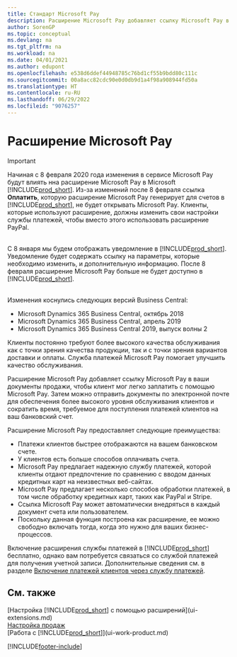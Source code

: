 ```yaml
---
title: Стандарт Microsoft Pay
description: Расширение Microsoft Pay добавляет ссылку Microsoft Pay в ваши документы продажи, чтобы клиент мог легко заплатить с помощью Microsoft Pay.
author: SorenGP
ms.topic: conceptual
ms.devlang: na
ms.tgt_pltfrm: na
ms.workload: na
ms.date: 04/01/2021
ms.author: edupont
ms.openlocfilehash: e538d6ddef44948785c76bd1cf55b9bdd80c111c
ms.sourcegitcommit: 00a8acc82cdc90e0d0db9d1a4f98a908944fd50a
ms.translationtype: HT
ms.contentlocale: ru-RU
ms.lasthandoff: 06/29/2022
ms.locfileid: "9076257"
---
```

# <a name="the-microsoft-pay-extension"></a>Расширение Microsoft Pay

> [!IMPORTANT]
> Начиная с 8 февраля 2020 года изменения в сервисе Microsoft Pay будут влиять нна расширение Microsoft Pay в Microsoft [!INCLUDE[prod_short](includes/prod_long.md)]. Из-за изменений после 8 февраля ссылка **Оплатить**, которую расширение Microsoft Pay генерирует для счетов в [!INCLUDE[prod_short](includes/prod_short.md)], не будет открывать Microsoft Pay. Клиенты, которые используют расширение, должны изменить свои настройки службы платежей, чтобы вместо этого использовать расширение PayPal.<br /></br>
>
> С 8 января мы будем отображать уведомление в [!INCLUDE[prod_short](includes/prod_short.md)]. Уведомление будет содержать ссылку на параметры, которые необходимо изменить, и дополнительную информацию. После 8 февраля расширение Microsoft Pay больше не будет доступно в [!INCLUDE[prod_short](includes/prod_short.md)].<br /></br>
>
> Изменения коснулись следующих версий Business Central:
> - Microsoft Dynamics 365 Business Central, октябрь 2018
> - Microsoft Dynamics 365 Business Central, апрель 2019
> - Microsoft Dynamics 365 Business Central 2019, выпуск волны 2

Клиенты постоянно требуют более высокого качества обслуживания как с точки зрения качества продукции, так и с точки зрения вариантов доставки и оплаты. Служба платежей Microsoft Pay помогает улучшить качество обслуживания.

Расширение Microsoft Pay добавляет ссылку Microsoft Pay в ваши документы продажи, чтобы клиент мог легко заплатить с помощью Microsoft Pay. Затем можно отправить документы по электронной почте для обеспечения более высокого уровня обслуживания клиентов и сократить время, требуемое для поступления платежей клиентов на ваш банковский счет.

Расширение Microsoft Pay предоставляет следующие преимущества:
- Платежи клиентов быстрее отображаются на вашем банковском счете.
- У клиентов есть больше способов оплачивать счета.
- Microsoft Pay предлагает надежную службу платежей, которой клиенты отдают предпочтение по сравнению с вводом данных кредитных карт на неизвестных веб-сайтах.
- Microsoft Pay предлагает несколько способов обработки платежей, в том числе обработку кредитных карт, таких как PayPal и Stripe.
- Ссылка Microsoft Pay может автоматически внедряться в каждый документ счета или пользователем.
- Поскольку данная функция построена как расширение, ее можно свободно включать тогда, когда это нужно для ваших бизнес-процессов.

Включение расширения службы платежей в [!INCLUDE[prod_short](includes/prod_short.md)] бесплатно, однако вам потребуется связаться со службой платежей для получения учетной записи. Дополнительные сведения см. в разделе [Включение платежей клиентов через службу платежей](sales-how-enable-payment-service-extensions.md).

## <a name="see-also"></a>См. также
[Настройка [!INCLUDE[prod_short](includes/prod_short.md)] с помощью расширений](ui-extensions.md)  
[Настройка продаж](sales-setup-sales.md)  
[Работа с [!INCLUDE[prod_short](includes/prod_short.md)]](ui-work-product.md)


[!INCLUDE[footer-include](includes/footer-banner.md)]